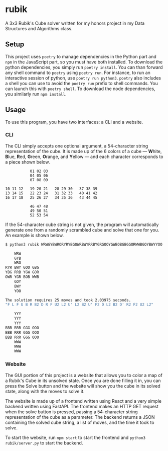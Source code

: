 # rubik

A 3x3 Rubik's Cube solver written for my honors project in my Data Structures and Algorithms 
class.

## Setup

This project uses `poetry` to manage dependencies in the Python part and `npm` in the JavaScript
part, so you must have both installed. To download the python dependencies, you simply run 
`poetry install`. You can than forward any shell command to `poetry` using `poetry run`. 
For instance, to run an interactive session of python, use `poetry run python3`. `poetry` also
includes a shell you can use to avoid the `poetry run` prefix to shell commands. You can launch 
this with `poetry shell`. To download the node dependencies, you similarly run `npm install`.

## Usage

To use this program, you have two interfaces: a CLI and a website.

### CLI

The CLI simply accepts one optional argument, a 54-character string representation of the cube. 
It is made up of the 6 colors of a cube — **W**hite, **B**lue, **R**ed, **G**reen, **O**range, and 
**Y**ellow — and each character corresponds to a piece shown below.

<!-- TODO: Improve ASCII art of cube -->

```
           01 02 03
           04 05 06
           07 08 09

10 11 12   19 20 21   28 29 30   37 38 39
13 14 15   22 23 24   31 32 33   40 41 42
16 17 18   25 26 27   34 35 36   43 44 45

           46 47 48
           49 50 51
           52 53 54
```

If the 54-character cube string is not given, the program will automatically generate one from 
a randomly scrambled cube and solve that one for you. An example is shown below.

```bash
$ python3 rubik WRWGYBWRORYRYBGOWRBWYRRBYGRGOOYGWBOBGBGGORWWBGOYBWYYOO

    WRW
    GYB
    WRO
RYR BWY GOO GBG
YBG RRB YGW GOR
OWR YGR BOB WWB
    GOY
    BWY
    YOO

The solution requires 25 moves and took 2.03975 seconds.
"F L F U B R B2 D R F U2 L2 U' L2 B2 U' F2 D L2 B2 D' R2 F2 U2 L2"

    YYY
    YYY
    YYY
BBB RRR GGG OOO
BBB RRR GGG OOO
BBB RRR GGG OOO
    WWW
    WWW
    WWW
```

### Website

The GUI portion of this project is a website that allows you to color a map of a Rubik's Cube 
in its unsolved state. Once you are done filling it in, you can press the Solve button and the 
website will show you the cube in its solved state, along with the moves to solve it.

The website is made up of a frontend written using React and a very simple backend written using 
FastAPI. The frontend makes an HTTP GET request when the solve button is pressed, passing a 
54-character string representation of the cube as a parameter. The backend returns a JSON 
containing the solved cube string, a list of moves, and the time it took to solve.

To start the website, run `npm start` to start the frontend and `python3 rubik/server.py` to start
the backend.
